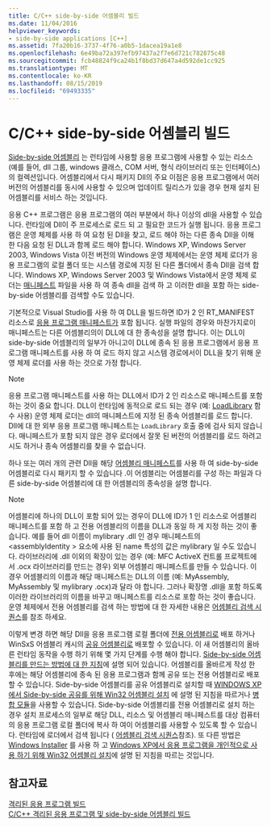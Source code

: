 ```yaml
---
title: C/C++ side-by-side 어셈블리 빌드
ms.date: 11/04/2016
helpviewer_keywords:
- side-by-side applications [C++]
ms.assetid: 7fa20b16-3737-4f76-a0b5-1dacea19a1e8
ms.openlocfilehash: 6e49ba72a397efb97437a2f7e6d721c782875c48
ms.sourcegitcommit: fcb48824f9ca24b1f8bd37d647a4d592de1cc925
ms.translationtype: MT
ms.contentlocale: ko-KR
ms.lasthandoff: 08/15/2019
ms.locfileid: "69493335"
---
```

# <a name="building-cc-side-by-side-assemblies"></a>C/C++ side-by-side 어셈블리 빌드

[Side-by-side 어셈블리](/windows/win32/SbsCs/about-side-by-side-assemblies-) 는 런타임에 사용할 응용 프로그램에 사용할 수 있는 리소스 (예를 들어, dll 그룹, windows 클래스, COM 서버, 형식 라이브러리 또는 인터페이스)의 컬렉션입니다. 어셈블리에서 다시 패키지 Dll의 주요 이점은 응용 프로그램에서 여러 버전의 어셈블리를 동시에 사용할 수 있으며 업데이트 릴리스가 있을 경우 현재 설치 된 어셈블리를 서비스 하는 것입니다.

응용 C++ 프로그램은 응용 프로그램의 여러 부분에서 하나 이상의 dll을 사용할 수 있습니다. 런타임에 Dll이 주 프로세스로 로드 되 고 필요한 코드가 실행 됩니다. 응용 프로그램은 운영 체제를 사용 하 여 요청 된 Dll을 찾고, 로드 해야 하는 다른 종속 Dll을 이해 한 다음 요청 된 DLL과 함께 로드 해야 합니다. Windows XP, Windows Server 2003, Windows Vista 이전 버전의 Windows 운영 체제에서는 운영 체제 로더가 응용 프로그램의 로컬 폴더 또는 시스템 경로에 지정 된 다른 폴더에서 종속 Dll을 검색 합니다. Windows XP, Windows Server 2003 및 Windows Vista에서 운영 체제 로더는 [매니페스트](/windows/win32/sbscs/manifests) 파일을 사용 하 여 종속 dll을 검색 하 고 이러한 dll을 포함 하는 side-by-side 어셈블리를 검색할 수도 있습니다.

기본적으로 Visual Studio를 사용 하 여 DLL을 빌드하면 ID가 2 인 RT_MANIFEST 리소스로 [응용 프로그램 매니페스트가](/windows/win32/SbsCs/application-manifests) 포함 됩니다. 실행 파일의 경우와 마찬가지로이 매니페스트는 다른 어셈블리의이 DLL에 대 한 종속성을 설명 합니다. 이는 DLL이 side-by-side 어셈블리의 일부가 아니고이 DLL에 종속 된 응용 프로그램에서 응용 프로그램 매니페스트를 사용 하 여 로드 하지 않고 시스템 경로에서이 DLL을 찾기 위해 운영 체제 로더를 사용 하는 것으로 가정 합니다.

> [!NOTE]
> 응용 프로그램 매니페스트를 사용 하는 DLL에서 ID가 2 인 리소스로 매니페스트를 포함 하는 것이 중요 합니다. DLL이 런타임에 동적으로 로드 되는 경우 (예: [LoadLibrary](/windows/win32/api/libloaderapi/nf-libloaderapi-loadlibraryw) 함수 사용) 운영 체제 로더는 dll의 매니페스트에 지정 된 종속 어셈블리를 로드 합니다. Dll에 대 한 외부 응용 프로그램 매니페스트는 `LoadLibrary` 호출 중에 검사 되지 않습니다. 매니페스트가 포함 되지 않은 경우 로더에서 잘못 된 버전의 어셈블리를 로드 하려고 시도 하거나 종속 어셈블리를 찾을 수 없습니다.

하나 또는 여러 개의 관련 Dll을 해당 [어셈블리 매니페스트](/windows/win32/SbsCs/assembly-manifests)를 사용 하 여 side-by-side 어셈블리로 다시 패키지 할 수 있습니다 .이 어셈블리는 어셈블리를 구성 하는 파일과 다른 side-by-side 어셈블리에 대 한 어셈블리의 종속성을 설명 합니다.

> [!NOTE]
> 어셈블리에 하나의 DLL이 포함 되어 있는 경우이 DLL에 ID가 1 인 리소스로 어셈블리 매니페스트를 포함 하 고 전용 어셈블리의 이름을 DLL과 동일 하 게 지정 하는 것이 좋습니다. 예를 들어 dll 이름이 mylibrary .dll 인 경우 매니페스트의 \<assemblyIdentity > 요소에 사용 된 name 특성의 값은 mylibrary 일 수도 있습니다. 라이브러리에 .dll 이외의 확장이 있는 경우 (예: MFC ActiveX 컨트롤 프로젝트에서 .ocx 라이브러리를 만드는 경우) 외부 어셈블리 매니페스트를 만들 수 있습니다. 이 경우 어셈블리의 이름과 해당 매니페스트는 DLL의 이름 (예: MyAssembly, MyAssembly 및 mylibrary .ocx)과 달라 야 합니다. 그러나 확장명 .dll을 포함 하도록 이러한 라이브러리의 이름을 바꾸고 매니페스트를 리소스로 포함 하는 것이 좋습니다. 운영 체제에서 전용 어셈블리를 검색 하는 방법에 대 한 자세한 내용은 [어셈블리 검색 시퀀스](/windows/win32/SbsCs/assembly-searching-sequence)를 참조 하세요.

이렇게 변경 하면 해당 Dll을 응용 프로그램 로컬 폴더에 [전용 어셈블리로](/windows/win32/Msi/private-assemblies) 배포 하거나 WinSxS 어셈블리 캐시의 [공유 어셈블리로](/windows/win32/Msi/shared-assemblies) 배포할 수 있습니다. 이 새 어셈블리의 올바른 런타임 동작을 수행 하기 위해 몇 가지 단계를 수행 해야 합니다. [Side-by-side 어셈블리를 만드는 방법에 대 한 지침](/windows/win32/SbsCs/guidelines-for-creating-side-by-side-assemblies)에 설명 되어 있습니다. 어셈블리를 올바르게 작성 한 후에는 해당 어셈블리에 종속 된 응용 프로그램과 함께 공유 또는 전용 어셈블리로 배포할 수 있습니다. Side-by-side 어셈블리를 공유 어셈블리로 설치할 때 [WINDOWS XP에서 Side-by-side 공유를 위해 Win32 어셈블리 설치](/windows/win32/Msi/installing-win32-assemblies-for-side-by-side-sharing-on-windows-xp) 에 설명 된 지침을 따르거나 [병합 모듈](/windows/win32/msi/merge-modules)을 사용할 수 있습니다. Side-by-side 어셈블리를 전용 어셈블리로 설치 하는 경우 설치 프로세스의 일부로 해당 DLL, 리소스 및 어셈블리 매니페스트를 대상 컴퓨터의 응용 프로그램 로컬 폴더에 복사 하 여이 어셈블리를 사용할 수 있도록 할 수 있습니다. 런타임에 로더에서 검색 됩니다 ( [어셈블리 검색 시퀀스](/windows/win32/SbsCs/assembly-searching-sequence)참조). 또 다른 방법은 [Windows Installer](/windows/win32/Msi/windows-installer-portal) 를 사용 하 고 [Windows XP에서 응용 프로그램을 개인적으로 사용 하기 위해 Win32 어셈블리 설치](/windows/win32/Msi/installing-win32-assemblies-for-the-private-use-of-an-application-on-windows-xp)에 설명 된 지침을 따르는 것입니다.

## <a name="see-also"></a>참고자료

[ 격리된 응용 프로그램 빌드](building-c-cpp-isolated-applications.md)<br/>
[C/C++ 격리된 응용 프로그램 및 side-by-side 어셈블리 빌드](building-c-cpp-isolated-applications-and-side-by-side-assemblies.md)

